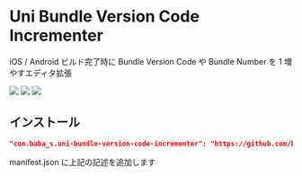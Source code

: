 # Uni Bundle Version Code Incrementer

iOS / Android ビルド完了時に Bundle Version Code や Bundle Number を 1 増やすエディタ拡張

![](https://img.shields.io/badge/Unity-2018.4%2B-red.svg)
![](https://img.shields.io/badge/.NET-4.x-orange.svg)
[![](https://img.shields.io/github/license/baba-s/uni-bundle-version-code-incrementer.svg)](https://github.com/baba-s/uni-bundle-version-code-incrementer/blob/master/LICENSE)

## インストール

```json
"com.baba_s.uni-bundle-version-code-incrementer": "https://github.com/baba-s/uni-bundle-version-code-incrementer.git",
```

manifest.json に上記の記述を追加します  